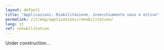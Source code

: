 ```yaml
---
layout: default
title: "Applicazioni: Riabilitazione, invecchiamento sano e attivo"
permalink: /it/emg/applications/rehabilitation/
lang: it
ref: rehabilitation
---
```


Under construction...